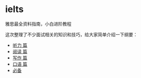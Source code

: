 # ielts
雅思最全资料指南，小白进阶教程

这次整理了不少面试相关的知识和技巧，给大家简单介绍一下纲要：

- [听力 篇](listening.md)
- [阅读 篇](reading.md)
- [写作 篇](writing.md)
- [口语 篇](speaking.md)
- [必备](necessary.md)
